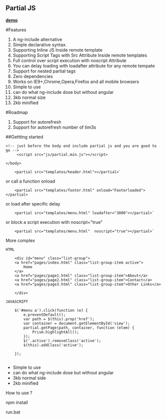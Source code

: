 Partial JS
----------

__[demo](https://partialjs.herokuapp.com/)__

#Features
 1. A ng-include alternative
 2. Simple declarative syntax.
 3. Supporting Inline JS Inside remote template
 4. Supporting Script Tags with Src Attribute Inside remote templates
 5. Full control over script execution with noscript Attribute
 6. You can delay loading with loadafter attribute for any remote tempate
 7. Support for nested partial tags
 8. Zero dependencies
 9. Works on IE9+,Chrome,Opera,Firefox and all mobile browsers
 10. Simple to use
 11. can do what ng-include dose but without angular
 12. 3kb normal size 
 13. 2kb minified



#Roadmap
1. Support for autorefresh
2. Support for autorefresh number of tim3s


##Gettting started 

```
<!-- just before the body end include partial js and you are good to go -->
     <script src="js/partial.min.js"></script>

</body>

```


```
    <partial src="templates/header.html"></partial>`
```
or call a function onload

```
    <partial src="templates/footer.html" onload="Footerloaded"></partial>
```

or load after specific delay
```
    <partial src="templates/menu.html" loadafter="3000"></partial>`
```
or block a script execution with noscript="true"
```
    <partial src="templates/menu.html"  noscript="true"></partial>`
```


More complex

```
HTML

    <div id="menu" class="list-group">
    <a href="pages/index.html" class="list-group-item active">
        Home
    </a>
    <a href="pages/page1.html" class="list-group-item">About</a>
    <a href="pages/page2.html" class="list-group-item">Contact</a>
    <a href="pages/page3.html" class="list-group-item">Other Links</a>

    </div>

```

```
JAVASCRIPT

    $('#menu a').click(function (e) {
        e.preventDefault();
        var path = $(this).prop('href');
        var container = document.getElementById('view');
        partial.getPage(path, container, function (elem) {
            Prism.highlightAll();
        });
        $('.active').removeClass('active');
        $(this).addClass('active');

    });


```

 - Simple to use
 - can do what ng-include dose but without angular
 - 3kb normal side
 - 2kb minified


 How to use ?

 npm install

 run.bat
